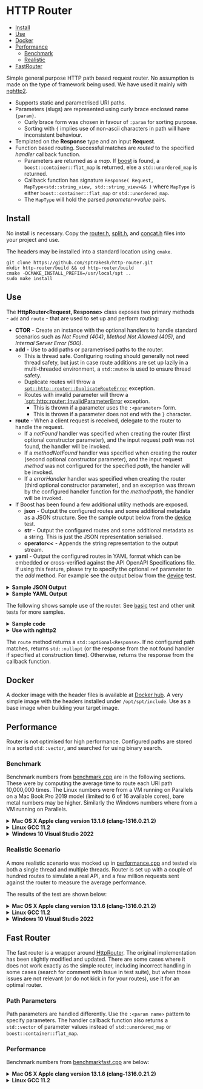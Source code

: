 # HTTP Router

* [Install](#install)
* [Use](#use)
* [Docker](#docker)
* [Performance](#performance)
  * [Benchmark](#benchmark)
  * [Realistic](#realistic-scenario)
* [FastRouter](#fast-router)

Simple general purpose HTTP path based request router.  No assumption is made
on the type of framework being used.  We have used it mainly with
[nghttp2](https://www.nghttp2.org/documentation/libnghttp2_asio.html).
* Supports static and parametrised URI paths.
* Parameters (slugs) are represented using curly brace enclosed name `{param}`.
  * Curly brace form was chosen in favour of `:param` for sorting purpose.
  * Sorting with `{` implies use of non-ascii characters in path will have inconsistent behaviour.
* Templated on the **Response** type and an input **Request**.
* Function based routing.  Successful matches are *routed* to the specified
  *handler* callback function.
  * Parameters are returned as a *map*.  If [boost](https://boost.org/) is found,
    a `boost::container::flat_map` is returned, else a `std::unordered_map` is
    returned.
  * Callback function has signature `Response( Request, MapType<std::string_view, std::string_view>&& )` 
    where `MapType` is either `boost::container::flat_map` or `std::unordered_map`.
  * The `MapType` will hold the parsed *parameter->value* pairs.

## Install
No install is necessary.  Copy the [router.h](src/router.h), [split.h](src/split.h),
and [concat.h](src/concat.h) files into your project and use.

The headers may be installed into a standard location using `cmake`.

```shell
git clone https://github.com/sptrakesh/http-router.git
mkdir http-router/build && cd http-router/build
cmake -DCMAKE_INSTALL_PREFIX=/usr/local/spt ..
sudo make install
```

## Use
The **HttpRouter<Request, Response>** class exposes two primary methods - 
`add` and `route` - that are used to set up and perform routing:
* **CTOR** - Create an instance with the optional handlers to handle standard
  scenarios such as *Not Found (404)*, *Method Not Allowed (405)*, and
  *Internal Server Error (500)*. 
* **add** - Use to add paths or parametrised paths to the router.
  * This is thread safe.  Configuring routing should generally not need
  thread safety, but just in case route additions are set up lazily in a
  multi-threaded environment, a `std::mutex` is used to ensure thread safety.
  * Duplicate routes will throw a [`spt::http::router::DuplicateRouteError`](src/error.h) exception.
  * Routes with invalid parameter will throw a [`spt::http::router::InvalidParameterError](src/error.h) exception.
    * This is thrown if a parameter uses the `:<parameter>` form. 
    * This is thrown if a parameter does not end with the `}` character.
* **route** - When a client request is received, delegate to the router to handle
  the request.
  * If a *notFound* handler was specified when creating the router (first optional
    constructor parameter), and the input request *path* was not found, the
    handler will be invoked.
  * If a *methodNotFound* handler was specified when creating the router (second
    optional constructor parameter), and the input request *method* was not
    configured for the specified *path*, the handler will be invoked.
  * If a *errorHandler* handler was specified when creating the router (third
    optional constructor parameter), and an exception was thrown by the configured
    handler function for the *method:path*, the handler will be invoked.
* If Boost has been found a few additional utility methods are exposed.
  * **json** - Output the configured routes and some additional metadata as a
    JSON structure.  See the sample output below from the [device](test/device.cpp) test.
  * **str** - Output the configured routes and some additional metadata as a string.
  This is just the JSON representation serialised.
  * **operator<<** - Appends the string representation to the output stream.
* **yaml** - Output the configured routes in YAML format which can be embedded
  or cross-verified against the API OpenAPI Specifications file.  If using this
  feature, please try to specify the optional `ref` parameter to the *add* method.
  For example see the output below from the [device](test/device.cpp) test.

<details>
  <summary><strong>Sample JSON Output</strong></summary>

```json
{
  "paths": [
    {
      "path": "/device/sensor/",
      "methods": ["POST", "GET"]
    },
    {
      "path": "/device/sensor/count/references/{id}",
      "methods": ["GET"]
    },
    {
      "path": "/device/sensor/customer/code/{code}",
      "methods": ["GET"]
    },
    {
      "path": "/device/sensor/facility/id/{id}",
      "methods": ["GET"]
    },
    {
      "path": "/device/sensor/history/document/{id}",
      "methods": ["GET"]
    },
    {
      "path": "/device/sensor/history/summary/{id}",
      "methods": ["GET"]
    },
    {
      "path": "/device/sensor/id/{id}",
      "methods": ["PUT", "GET", "DELETE"]
    },
    {
      "path": "/device/sensor/identifier/{identifier}",
      "methods": ["GET"]
    },
    {
      "path": "/device/sensor/{property}/between/{start}/{end}",
      "methods": ["GET"]
    }
  ],
  "total": 9,
  "static": 1,
  "dynamic": 8
}
```
</details>
<details>
  <summary><strong>Sample YAML Output</strong></summary>

```yaml
paths:
  /device/sensor/:
    $ref: "./paths/sensor.yaml#/root"
  /device/sensor/count/references/{id}:
    $ref: "./paths/sensor.yaml#/refcount"
  /device/sensor/customer/code/{code}:
    $ref: "./paths/sensor.yaml#/customer"
  /device/sensor/facility/id/{id}:
    $ref: "./paths/sensor.yaml#/facility"
  /device/sensor/history/document/{id}:
    $ref: "./paths/sensor.yaml#/history/document"
  /device/sensor/history/summary/{id}:
    $ref: "./paths/sensor.yaml#/history/summary"
  /device/sensor/id/{id}:
    $ref: "./paths/sensor.yaml#/id"
  /device/sensor/identifier/{identifier}:
    $ref: "./paths/sensor.yaml#/identifier"
  /device/sensor/{property}/between/{start}/{end}:
    $ref: "./paths/sensor.yaml#/between"
```
</details>

The following shows sample use of the router.  See [basic](test/basic.cpp) test
and other unit tests for more samples.

<details>
  <summary><strong>Sample code</strong></summary>

```c++
#include <router/router.h>
// If your project uses boost and has not already included boost::json sources
#include <boost/json/src.hpp>

using namespace std::string_literals;
using namespace std::string_view_literals;

int main()
{
  struct Request
  {
    // pass whatever you need as user data
  } request;
  
  const auto method = "GET"sv;
  spt::http::router::HttpRouter<const Request&, bool> r;
  r.add( "POST"sv, "/device/sensor/"sv, []( const Request&, auto args )
    {
      assert( args.empty() );
      return true;
    } );
    r.add( method, "/device/sensor/"sv, []( const Request&, auto args )
    {
      assert( args.empty() );
      return true;
    } );
    r.add( "PUT"sv, "/device/sensor/id/{id}"sv, []( const Request&, auto args )
    {
      assert( args.size() == 1 );
      assert( args.contains( "id"sv ) );
      return true;
    } );
    r.add( method, "/device/sensor/id/{id}"sv, []( const Request&, auto args )
    {
      assert( args.size() == 1 );
      assert( args.contains( "id"sv ) );
      return true;
    } );
    r.add( method, "/device/sensor/identifier/{identifier}"sv, []( const Request&, auto args )
    {
      assert( args.size() == 1 );
      assert( args.contains( "identifier"sv ) );
      return true;
    } );
    r.add( method, "/device/sensor/customer/code/{code}"sv, []( const Request&, auto args )
    {
      assert( args.size() == 1 );
      assert( args.contains( "code"sv ) );
      return true;
    } );
    r.add( method, "/device/sensor/facility/id/{id}"sv, []( const Request&, auto args )
    {
      assert( args.size() == 1 );
      assert( args.contains( "id"sv ) );
      return true;
    } );
    r.add( method, "/device/sensor/count/references/{id}"sv, []( const Request&, auto args )
    {
      assert( args.size() == 1 );
      assert( args.contains( "id"sv ) );
      return true;
    } );
    r.add( method, "/device/sensor/history/summary/{id}"sv, []( const Request&, auto args )
    {
      assert( args.size() == 1 );
      assert( args.contains( "id"sv ) );
      return true;
    } );
    r.add( method, "/device/sensor/history/document/{id}"sv, []( const Request&, auto args )
    {
      assert( args.size() == 1 );
      assert( args.contains( "id"sv ) );
      return true;
    } );
    r.add( method, "/device/sensor/{property}/between/{start}/{end}"sv, []( const Request&, auto args )
    {
      assert( args.size() == 3 );
      assert( args.contains( "property"sv ) );
      assert( args.contains( "start"sv ) );
      assert( args.contains( "end"sv ) );
      return true;
    } );
  
  std::vector<std::string> urls = 
      {
        "/device/sensor/"s,
        "/device/sensor/id/6230f3069e7c9be9ff4b78a1"s, // id=6230f3069e7c9be9ff4b78a1
        "/device/sensor/identifier/Integration Test Identifier"s, // identifier=Integration Test Identifier
        "/device/sensor/customer/code/int-test"s, // code=int-test
        "/device/sensor/history/summary/6230f3069e7c9be9ff4b78a1"s, // id=6230f3069e7c9be9ff4b78a1
        "/device/sensor/history/document/6230f3069e7c9be9ff4b78a1"s, // id=6230f3069e7c9be9ff4b78a1
        "/device/sensor/count/references/6230f3069e7c9be9ff4b78a1"s, // id=6230f3069e7c9be9ff4b78a1
        "/device/sensor/created/between/2022-03-14T20:11:50.620Z/2022-03-16T20:11:50.620Z"s, // property=created, start=2022-03-14T20:11:50.620Z, end=2022-03-16T20:11:50.620Z
      };
  for ( auto&& url : urls )
  {
    auto resp = r.route( "GET"sv, url, request );
    assert( resp );
    assert( *resp );
  }
  
  auto resp = r.route( "PUT"sv, "/device/sensor/"sv );
  assert( resp );
  assert( !*resp ); // PUT not configured
  
  resp = r.route( "POST"sv, "/device/sensor/history/document/{id}"sv );
  assert( resp );
  assert( !*resp ); // POST not configured
  
  try
  {
    r.add( "PUT"sv, "/device/sensor/id/{id}"sv, []( const Request&, auto args ) { return true; } );
  }
  catch ( const spt::http::router::DuplicateRouteError& e )
  {
    // Will be caught as we registered the same route earlier
    std::cerr << e.what() << '\n';
  }
}
```
</details>

<details>
  <summary><strong>Use with nghttp2</strong></summary>

```c++
#include <nghttp2/asio_http2_server.h>
#include <log/NanoLog.h>
#include <router/router.h>

int main()
{
  struct Request
  {
    explicit Request( const nghttp2::asio_http2::server::request& req ) :
      header{ req.header() }, method{ req.method() },
      path{ req.uri().path }, query{ req.uri().raw_query } {}
      
    nghttp2::asio_http2::header_map header;
    std::string method;
    std::string path;
    std::string query;
    std::shared_ptr<std::string> body{ nullptr };
  };
  
  struct Response
  {
    nghttp2::asio_http2::header_map headers;
    std::string body{ "{}" };
    uint16_t status{ 200 };
    bool compressed{ false };
  };
  
  auto const error404 = []( const Request&, auto ) -> Response
  {
    return { {}, R"({"code": 404, "cause": "Not Found"})"s, 404, false }
  }
  
  auto const error405 - []( const Request&, auto ) -> Response
  {
    return { {}, R"({"code": 405, "cause": "Method Not Allowed"})"s, 405, false }
  }
  
  auto router = spt::http::router::HttpRouter<const Request&, Response>::Builder{}.
    withNotFound( error404 ).withMethodNotAllowed( error405 ).build();
  // set up router as in above sample
  nghttp2::asio_http2::server::http2 server;
  server.num_threads( 8 );
  
  server.handle( "/", [&router](const nghttp2::asio_http2::server::request& req,
        const nghttp2::asio_http2::server::response& res)
  {
    auto request = Request{ req };
    auto response = router.route( request.method, request.path, request );
    assert( response );
    res.write_head( response->status, response->headers );
    res.end( response->body );
  });
  
  boost::system::error_code ec;
  if ( server.listen_and_serve( ec, "0.0.0.0", port, true ) )
  {
    LOG_CRIT << "error: " << ec.message();
    return 1;
  }
}
```

</details>

The `route` method returns a `std::optional<Response>`.  If no configured path
matches, returns `std::nullopt` (or the response from the not found handler if
specified at construction time).  Otherwise, returns the response from the
callback function.

## Docker
A docker image with the header files is available at [Docker hub](https://hub.docker.com/repository/docker/sptrakesh/http-router).
A very simple image with the headers installed under `/opt/spt/include`.  Use
as a base image when building your target image.

## Performance
Router is not optimised for high performance.  Configured paths are stored in
a sorted `std::vector`, and searched for using binary search.

### Benchmark
Benchmark numbers from [benchmark.cpp](performance/benchmark.cpp) are in the following sections.
These were by computing the average time to route each URI path 10,000,000 times.
The Linux numbers were from a VM running on Parallels on a Mac Book Pro 2019 model
(limited to 6 of 16 available cores), bare metal numbers may be higher. Similarly
the Windows numbers where from a VM running on Parallels.

<details>
  <summary><strong>Mac OS X Apple clang version 13.1.6 (clang-1316.0.21.2)</strong></summary>

**With std::unordered_map**
```shell
[3.36474 million req/sec] for URL: /service/candy/lollipop
[4.22833 million req/sec] for URL: /service/candy/gum
[3.4118 million req/sec] for URL: /service/candy/seg_råtta
[4.16667 million req/sec] for URL: /service/candy/lakrits
[30.581 million req/sec] for URL: /service/shutdown
[43.29 million req/sec] for URL: /
[4.79616 million req/sec] for URL: /some_file.html
[4.62535 million req/sec] for URL: /another_file.jpeg
Checksum: 80000000
```

**With boost::container::flat_map**
```shell
[3.99361 million req/sec] for URL: /service/candy/lollipop
[5.29942 million req/sec] for URL: /service/candy/gum
[4.04694 million req/sec] for URL: /service/candy/seg_råtta
[5.21648 million req/sec] for URL: /service/candy/lakrits
[28.9017 million req/sec] for URL: /service/shutdown
[45.6621 million req/sec] for URL: /
[6.10128 million req/sec] for URL: /some_file.html
[5.9312 million req/sec] for URL: /another_file.jpeg
Checksum: 80000000
```
</details>

<details>
  <summary><strong>Linux GCC 11.2</strong></summary>

```shell
[5.98802 million req/sec] for URL: /service/candy/lollipop
[6.44745 million req/sec] for URL: /service/candy/gum
[6.2461 million req/sec] for URL: /service/candy/seg_råtta
[6.35324 million req/sec] for URL: /service/candy/lakrits
[21.2314 million req/sec] for URL: /service/shutdown
[28.5714 million req/sec] for URL: /
[8.16993 million req/sec] for URL: /some_file.html
[6.93963 million req/sec] for URL: /another_file.jpeg
Checksum: 80000000
```
</details>

<details>
  <summary><strong>Windows 10 Visual Studio 2022</strong></summary>

```shell
[2.45881 million req/sec] for URL: /service/candy/lollipop
[2.4919 million req/sec] for URL: /service/candy/gum
[2.43368 million req/sec] for URL: /service/candy/seg_råtta
[2.3912 million req/sec] for URL: /service/candy/lakrits
[4.39947 million req/sec] for URL: /service/shutdown
[6.00962 million req/sec] for URL: /
[3.0248 million req/sec] for URL: /some_file.html
[2.54388 million req/sec] for URL: /another_file.jpeg
Checksum: 80000000
```

</details>

### Realistic Scenario
A more realistic scenario was mocked up in [performance.cpp](performance/performance.cpp)
and tested via both a single thread and multiple threads. Router is set up with
a couple of hundred routes to simulate a real API, and a few million requests
sent against the router to measure the average performance.

The results of the test are shown below:

<details>
  <summary><strong>Mac OS X Apple clang version 13.1.6 (clang-1316.0.21.2)</strong></summary>

**With std::unordered_map**
```shell
Single thread - [2.42359 million req/sec]
Total urls routed: 260000000 in 107 seconds.

10 threads - [12.3703 million req/sec]
Total urls routed: 260000000 in 21 seconds.
```

**With boost::container::flat_map**
```shell
Single thread - [2.812 million req/sec]
Total urls routed: 260000000 in 92 seconds.

10 threads - [14.638 million req/sec]
Total urls routed: 260000000 in 17 seconds.
```
</details>

<details>
  <summary><strong>Linux GCC 11.2</strong></summary>

```shell
Single thread - [4.06155 million req/sec]
Total urls routed: 260000000 in 64 seconds.

10 threads - [18.4738 million req/sec]
Total urls routed: 260000000 in 14 seconds.
```
</details>

<details>
  <summary><strong>Windows 10 Visual Studio 2022</strong></summary>

```shell
Single thread - [1.54279 million req/sec]
Total urls routed: 260000000 in 168 seconds.

10 threads - [7.24779 million req/sec]
Total urls routed: 260000000 in 35 seconds.
```
</details>

## Fast Router
The fast router is a wrapper around [HttpRouter](https://github.com/killvxk/HttpRouter).
The original implementation has been slightly modified and updated.  There are
some cases where it does not work exactly as the simple router, including incorrect
handling in some cases (search for comment with Issue in test suite), but when
those issues are not relevant (or do not kick in for your routes), use it for
an optimal router.

### Path Parameters
Path parameters are handled differently.  Use the `:<param name>` pattern to
specify parameters.  The handler callback function also returns a `std::vector`
of parameter values instead of `std::unordered_map` or `boost::container::flat_map`.

### Performance
Benchmark numbers from [benchmarkfast.cpp](performance/benchmarkfast.cpp) are below:

<details>
  <summary><strong>Mac OS X Apple clang version 13.1.6 (clang-1316.0.21.2)</strong></summary>

```shell
[7.8125 million req/sec] for URL: /service/candy/lollipop
[15.4083 million req/sec] for URL: /service/candy/gum
[8.19001 million req/sec] for URL: /service/candy/seg_råtta
[8.16993 million req/sec] for URL: /service/candy/lakrits
[15.5763 million req/sec] for URL: /service/shutdown
[21.4133 million req/sec] for URL: /
[20.9205 million req/sec] for URL: /some_file.html
[21.8341 million req/sec] for URL: /another_file.jpeg
```
</details>

<details>
  <summary><strong>Linux GCC 11.2</strong></summary>

```shell
[16.2338 million req/sec] for URL: /service/candy/lollipop
[15.3139 million req/sec] for URL: /service/candy/gum
[17.3611 million req/sec] for URL: /service/candy/seg_råtta
[17.2414 million req/sec] for URL: /service/candy/lakrits
[17.452 million req/sec] for URL: /service/shutdown
[33.557 million req/sec] for URL: /
[21.9298 million req/sec] for URL: /some_file.html
[22.2717 million req/sec] for URL: /another_file.jpe
```
</details>